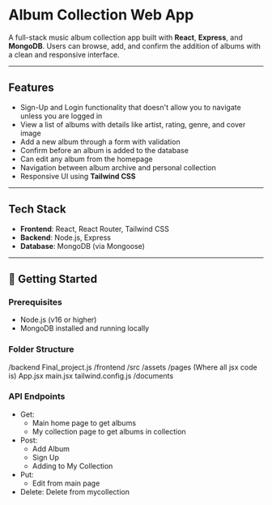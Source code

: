 #  Album Collection Web App

A full-stack music album collection app built with **React**, **Express**, and **MongoDB**. Users can browse, add, and confirm the addition of albums with a clean and responsive interface.

---

##  Features

- Sign-Up and Login functionality that doesn't allow you to navigate unless you are logged in
- View a list of albums with details like artist, rating, genre, and cover image
- Add a new album through a form with validation
- Confirm before an album is added to the database
- Can edit any album from the homepage
- Navigation between album archive and personal collection
- Responsive UI using **Tailwind CSS**

---

##  Tech Stack

- **Frontend**: React, React Router, Tailwind CSS
- **Backend**: Node.js, Express
- **Database**: MongoDB (via Mongoose)

---

## 🚀 Getting Started

### Prerequisites

- Node.js (v16 or higher)
- MongoDB installed and running locally

### Folder Structure

/backend
    Final_project.js
/frontend
    /src
        /assets
        /pages (Where all jsx code is)
        App.jsx
        main.jsx
    tailwind.config.js
/documents

### API Endpoints

- Get:
    - Main home page to get albums
    - My collection page to get albums in collection
- Post:
    - Add Album
    - Sign Up
    - Adding to My Collection
- Put:
    - Edit from main page
- Delete:
    Delete from mycollection